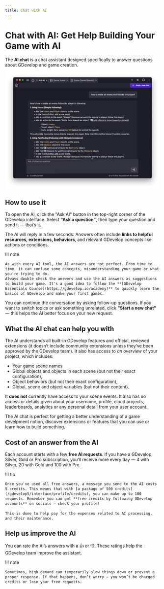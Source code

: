 ```yaml
---
title: Chat with AI
---
```

# Chat with AI: Get Help Building Your Game with AI

The **AI chat** is a chat assistant designed specifically to answer questions about GDevelop and game creation.

![A conversation with the AI chat](./ai-chat-conversation.png)

## How to use it

To open the AI, click the "Ask AI" button in the top-right corner of the GDevelop interface. Select **"Ask a question"**, then type your question and send it — that’s it.

The AI will reply in a few seconds. Answers often include **links to helpful resources, extensions, behaviors**, and relevant GDevelop concepts like actions or conditions.

!!! note

    As with every AI tool, the AI answers are not perfect. From time to time, it can confuse some concepts, misunderstanding your game or what you're trying to do.
    Always double check the answers and use the AI answers as suggestions to build your game. It's a good idea to follow the **[GDevelop Essentials Course](https://gdevelop.io/academy)** to quickly learn the basics of GDevelop and make your first games.

You can continue the conversation by asking follow-up questions. If you want to switch topics or ask something unrelated, click **"Start a new chat"** — this helps the AI better focus on your new request.

## What the AI chat can help you with

The AI understands all built-in GDevelop features and official, reviewed extensions (it doesn’t include community extensions unless they’ve been approved by the GDevelop team). It also has access to *an overview* of your project, which includes:

- Your game scene names
- Global objects and objects in each scene (but not their exact configuration),
- Object behaviors (but not their exact configuration),
- Global, scene and object variables (but not their content).

It **does not** currently have access to your scene events. It also has no access or details given about your username, profile, cloud projects, leaderboards, analytics or any personal detail from your user account.

The AI chat is perfect for getting a better understanding of a game develpment notion, discover extensions or features that you can use or learn how to build something.


## Cost of an answer from the AI

Each account starts with a few **free AI requests**. If you have a GDevelop Silver, Gold or Pro subscription, you’ll receive more every day — 4 with Silver, 20 with Gold and 100 with Pro.

!!! tip

    Once you've used all free answers, a message you send to the AI costs 5 credits. This means that with [a package of 500 credits](/gdevelop5/interface/profile/credits), you can make up to 100 requests. Remember you can get **free credits by following GDevelop accounts** on socials — check your profile!

    This is done to help pay for the expenses related to AI processing, and their maintenance.


## Help us improve the AI

You can rate the AI’s answers with a 👍 or 👎. These ratings help the GDevelop team improve the assistant.

!!! note

    Sometimes, high demand can temporarily slow things down or prevent a proper response. If that happens, don’t worry — you won’t be charged credits or lose your free requests.
